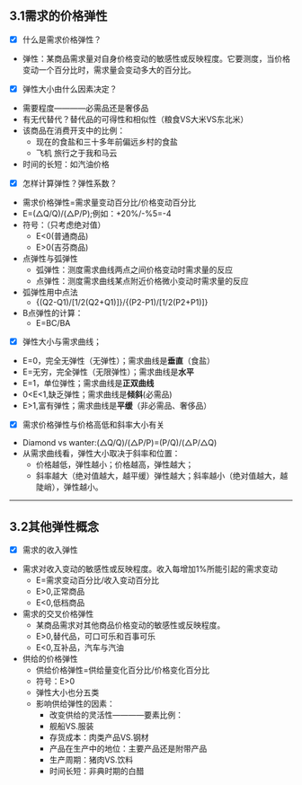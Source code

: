 ## 3.1需求的价格弹性
- [x] 什么是需求价格弹性？
- 弹性：某商品需求量对自身价格变动的敏感性或反映程度。它要测度，当价格变动一个百分比时，需求量会变动多大的百分比。
- [x] 弹性大小由什么因素决定？
- 需要程度————必需品还是奢侈品
- 有无代替代？替代品的可得性和相似性（粮食VS大米VS东北米）
- 该商品在消费开支中的比例：
  - 现在的食盐和三十多年前偏远乡村的食盐
  - 飞机 旅行之于我和马云
- 时间的长短：如汽油价格
- [x] 怎样计算弹性？弹性系数？
- 需求价格弹性=需求量变动百分比/价格变动百分比
- E=(△Q/Q)/(△P/P);例如：+20%/-%5=-4
- 符号：（只考虑绝对值）
  - E<0(普通商品)
  - E>0(吉芬商品)
- 点弹性与弧弹性
  - 弧弹性：测度需求曲线两点之间价格变动时需求量的反应
  - 点弹性：测度需求曲线某点附近价格微小变动时需求量的反应
- 弧弹性用中点法
  - {(Q2-Q1)/[1/2(Q2+Q1)]}/{(P2-P1)/[1/2(P2+P1)]}
- B点弹性的计算：
  - E=BC/BA
- [x] 弹性大小与需求曲线；
- E=0，完全无弹性（无弹性）；需求曲线是**垂直**（食盐）
- E=无穷，完全弹性（无限弹性）；需求曲线是**水平**
- E=1，单位弹性；需求曲线是**正双曲线**
- 0<E<1,缺乏弹性；需求曲线是**倾斜**(必需品)
- E>1,富有弹性；需求曲线是**平缓**（非必需品、奢侈品）
- [x] 需求价格弹性与价格高低和斜率大小有关
- Diamond vs wanter:(△Q/Q)/(△P/P)=(P/Q)/(△P/△Q)
- 从需求曲线看，弹性大小取决于斜率和位置：
  - 价格越低，弹性越小；价格越高，弹性越大；
  - 斜率越大（绝对值越大，越平缓）弹性越大；斜率越小（绝对值越大，越陡峭），弹性越小。
---

## 3.2其他弹性概念
- [x] 需求的收入弹性
- 需求对收入变动的敏感性或反映程度。收入每增加1%所能引起的需求变动
  - E=需求变动百分比/收入变动百分比
  - E>0,正常商品
  - E<0,低档商品
- 需求的交叉价格弹性
  - 某商品需求对其他商品价格变动的敏感性或反映程度。
  - E>0,替代品，可口可乐和百事可乐
  - E<0,互补品，汽车与汽油
- 供给的价格弹性
  - 供给价格弹性=供给量变化百分比/价格变化百分比
  - 符号：E>0
  - 弹性大小也分五类
  - 影响供给弹性的因素：
    - 改变供给的灵活性————要素比例：
    - 舰船VS.服装
    - 存货成本：肉类产品VS.钢材
    - 产品在生产中的地位：主要产品还是附带产品
    - 生产周期：猪肉VS.饮料
    - 时间长短：非典时期的白醋